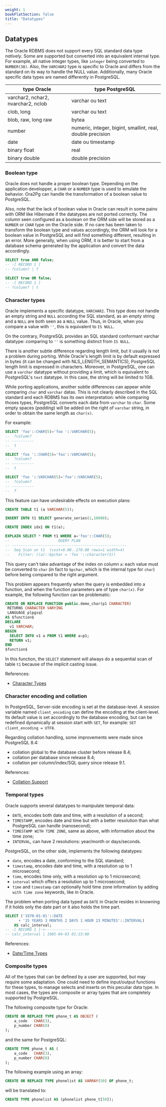 ```yaml
---
weight: 1
bookFlatSection: false
title: "Datatypes"
---
```


## Datatypes

The Oracle RDBMS does not support every SQL standard data type _natively_. Some are 
supported but converted into an equivalent internal type. For example, all native 
integer types, like `integer` being converted to `NUMBER(38)`. Also, the `VARCHAR2` 
type is specific to Oracle and differs from the standard on its way to handle 
the NULL value. Additionally, many Oracle specific data types are named differently 
in PostgreSQL.

| type Oracle | type PostgreSQL |
|--------------|-----------------|
| varchar2, nchar2, nvarchar2, nclob | varchar ou text |
| clob, long | varchar ou text |
| blob, raw, long raw | bytea |
| number | numeric, integer, bigint, smallint, real, double precision |
| date | date ou timestamp |
| binary float | real |
| binary double | double precision |


### Boolean type

Oracle does not handle a proper boolean type. Depending on the application 
developper, a `CHAR` or a `NUMBER` type is used to emulate the behavior. Ora2Pg 
can handle the transformation of a boolean value to PostgreSQL.

Also, note that the lack of boolean value in Oracle can result in some pains with 
ORM like Hibernate if the datatypes are not ported correctly. The column seen 
configured as a boolean on the ORM side will be stored as a `NUMBER` or `CHAR` type 
on the Oracle side. If no care has been taken to transform the boolean type and 
values accordingly, the ORM will look for a boolean value in PostgreSQL and will 
find something different, resulting in an error. More generally, when using ORM, 
it is better to start from a database schema generated by the application and 
convert the data accordingly. 

```sql
SELECT true AND false;
-- -[ RECORD 1 ]
-- ?column? | f

SELECT true OR false;
-- -[ RECORD 1 ]
-- ?column? | t
```

### Character types

Oracle implements a specific datatype, `VARCHAR2`. This type does not handle an 
empty string and `NULL` according the SQL standard, as an empty string and a `NULL` 
are both seen as a `NULL` value. Thus, in Oracle, when you compare a value with `''`, 
this is equivalent to `IS NULL`.

On the contrary, PostgreSQL provides an SQL standard conformant varchar datatype: 
comparing to `''` is something distinct from `IS NULL`.

There is another subtle difference regarding length limit, but it usually is not
a problem during porting. While Oracle's length limit is by default expressed in
bytes (it can be changed with NLS_LENGTH_SEMANTICS), PostgreSQL length limit is 
expressed in characters. Moreover, in PostgreSQL, one can use a `varchar` datatype
without providing a limit, which is equivalent to PostgreSQL's `text` datatype. 
In this case, the string will be limited to 1GB.

While porting applications, another subtle differences can appear while
comparing `char` and `varchar` datas. This is not clearly described in the SQL
standard and each RDBMS has its own interpretation: while comparing thoses
types, PostgreSQL converts each data from `varchar` to `char`. Some empty spaces
(_padding_) will be added on the right of `varchar` string, in order to obtain
the same length as `char(x)`. 

For example:

```sql
SELECT 'foo'::CHAR(5)='foo '::VARCHAR(5);
--  ?column? 
-- ----------
--  t

SELECT 'foo '::CHAR(5)='foo'::VARCHAR(5);
--  ?column? 
-- ----------
--  t

SELECT 'foo '::VARCHAR(5)='foo'::VARCHAR(5);
--  ?column? 
-- ----------
--  f
```

This feature can have undesirable effects on execution plans:

```sql
CREATE TABLE t1 (a VARCHAR(5));

INSERT INTO t1 SELECT generate_series(1,10000);

CREATE INDEX idx1 ON t1(a);

EXPLAIN SELECT * FROM t1 WHERE a='foo'::CHAR(5);
--                      QUERY PLAN                     
-- ----------------------------------------------------
--  Seq Scan on t1  (cost=0.00..170.00 rows=1 width=4)
--    Filter: ((a)::bpchar = 'foo '::character(5))
```

This query can't take advantage of the index on column `a`: each value must be 
converted to `char` (in fact to `bpchar`, which is the internal type for `char`) 
before being compared to the right argument.

This problem appears frequently when the query is embedded into a function, and 
when the function parameters are of type `char(x)`. For example, the following 
function can be problematic:

```sql
CREATE OR REPLACE FUNCTION public.demo_char(p1 CHARACTER)
 RETURNS CHARACTER VARYING
 LANGUAGE plpgsql
AS $function$
DECLARE
  v1 VARCHAR;
BEGIN
  SELECT INTO v1 a FROM t1 WHERE a=p1;
  RETURN v1;
END
$function$
```

In this function, the `SELECT` statement will always do a sequential scan of 
table `t1` because of the implicit casting issue. 

References:

* [Character Types](https://www.postgresql.org/docs/current/datatype-character.html)

### Character encoding and collation

In PostgreSQL, Server-side encoding is set at the database-level. A session 
variable named `client_encoding` can define the encoding at the client-level. 
Its default value is set accordingly to the database encoding, but can be 
redefined dynamically at session start with `SET`, for example: 
`SET client_encoding = UTF8`.

Regarding collation handling, some improvements were made since PostgreSQL 8.4:

* collation global to the database cluster before release 8.4;
* collation per database since release 8.4;
* collation per column/index/SQL query since release 9.1.

References:

* [Collation Support](http://www.postgresql.org/docs/current/static/collation.html)

### Temporal types

Oracle supports several datatypes to manipulate temporal data:

* `DATE`, encodes both date and time, with a resolution of a second;
* `TIMESTAMP`, encodes date and time but with a better resolution than what 
   PostgreSQL can handle (nanosecond);
* `TIMESTAMP WITH TIME ZONE`, same as above, with information about the time zone;
* `INTERVAL`, can have 2 resolutions: year/month or days/seconds.

PostgreSQL, on the other side, implements the following datatypes:

* `date`, encodes a date, conforming to the SQL standard;
* `timestamp`, encodes date and time, with a resolution up to 1 microsecond;
* `time`, encodes time only, with a resolution up to 1 microsecond;
* `interval` which offers a resolution up to 1 microsecond;
* `time` and `timestamp` can optionally hold time zone information by adding
   `with time zone` keywords, like in Oracle.

The problem when porting data typed as `DATE` in Oracle resides in knowning if it
holds only the date part or it also holds the time part.

```sql
SELECT ('1970-01-01'::DATE 
      + '15 YEARS 3 MONTHS 2 DAYS 1 HOUR 23 MINUTES'::INTERVAL) 
    AS calc_interval;
-- -[ RECORD 1 ]-+--------------------
-- calc_interval | 1985-04-03 01:23:00
```

References:

* [Date/Time Types](http://www.postgresql.org/docs/current/static/datatype-datetime.html)

### Composite types

All of the types that can be defined by a user are supported, but may require 
some adaptation. One could need to define input/output functions for these types, 
to manage selects and inserts on this peculiar data type. In most cases, the 
types are composite or array types that are completely supported by PostgreSQL.

The following composite type for Oracle: 

```sql
CREATE OR REPLACE TYPE phone_t AS OBJECT (
    a_code   CHAR(3),
    p_number CHAR(8)
);
```

and the same for PostgreSQL: 

```sql
CREATE TYPE phone_t AS (
    a_code   CHAR(3),
    p_number CHAR(8)
);
```

The following example using an array: 

```sql
CREATE OR REPLACE TYPE phonelist AS VARRAY(50) OF phone_t;
```

will be translated to: 

```sql
CREATE TYPE phonelist AS (phonelist phone_t[50]);
```
